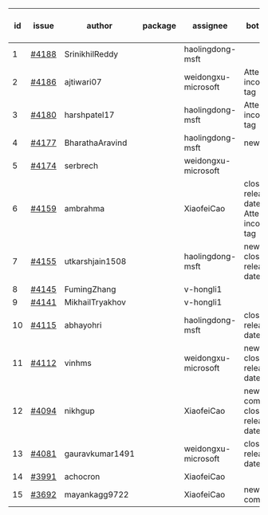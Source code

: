 | id | issue | author | package | assignee | bot advice | created date of issue | target release date | date from target |
| ------ | ------ | ------ | ------ | ------ | ------ | ------ | ------ | :-----: |
| 1 | [#4188](https://github.com/Azure/sdk-release-request/issues/4188) | SrinikhilReddy |  | haolingdong-msft |  | 05-23 | 06-23 |  |
| 2 | [#4186](https://github.com/Azure/sdk-release-request/issues/4186) | ajtiwari07 |  | weidongxu-microsoft | Attention to inconsistent tag | 05-22 | 06-23 |  |
| 3 | [#4180](https://github.com/Azure/sdk-release-request/issues/4180) | harshpatel17 |  | haolingdong-msft | Attention to inconsistent tag | 05-18 | 06-23 |  |
| 4 | [#4177](https://github.com/Azure/sdk-release-request/issues/4177) | BharathaAravind |  | haolingdong-msft | new issue. | 05-18 | 06-23 |  |
| 5 | [#4174](https://github.com/Azure/sdk-release-request/issues/4174) | serbrech |  | weidongxu-microsoft |  | 05-18 | 06-23 |  |
| 6 | [#4159](https://github.com/Azure/sdk-release-request/issues/4159) | ambrahma |  | XiaofeiCao | close to release date.  Attention to inconsistent tag | 05-11 | 05-26 | 2 |
| 7 | [#4155](https://github.com/Azure/sdk-release-request/issues/4155) | utkarshjain1508 |  | haolingdong-msft | new issue. close to release date.  | 05-11 | 05-26 | 2 |
| 8 | [#4145](https://github.com/Azure/sdk-release-request/issues/4145) | FumingZhang |  | v-hongli1 |  | 05-08 |  | 0 |
| 9 | [#4141](https://github.com/Azure/sdk-release-request/issues/4141) | MikhailTryakhov |  | v-hongli1 |  | 05-07 |  | 0 |
| 10 | [#4115](https://github.com/Azure/sdk-release-request/issues/4115) | abhayohri |  | haolingdong-msft | close to release date.  | 05-01 | 05-26 | 2 |
| 11 | [#4112](https://github.com/Azure/sdk-release-request/issues/4112) | vinhms |  | weidongxu-microsoft | new issue. close to release date.  | 04-28 | 05-26 | 2 |
| 12 | [#4094](https://github.com/Azure/sdk-release-request/issues/4094) | nikhgup |  | XiaofeiCao | new comment. close to release date.  | 04-26 | 05-26 | 2 |
| 13 | [#4081](https://github.com/Azure/sdk-release-request/issues/4081) | gauravkumar1491 |  | weidongxu-microsoft | close to release date.  | 04-24 | 05-26 | 2 |
| 14 | [#3991](https://github.com/Azure/sdk-release-request/issues/3991) | achocron |  | XiaofeiCao |  | 03-24 | 04-28 |  |
| 15 | [#3692](https://github.com/Azure/sdk-release-request/issues/3692) | mayankagg9722 |  | XiaofeiCao | new comment. | 01-24 | 02-24 |  |
